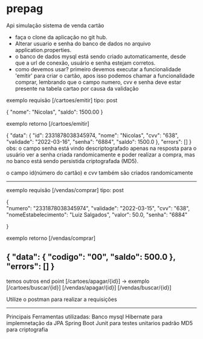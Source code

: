 # prepag
Api simulação sistema de venda cartão 

- faça o clone da aplicação no git hub. 
- Alterar usuario e senha do banco de dados no arquivo application.properties.
-  o banco de dados mysql está sendo criado automaticamente, desde que a url de conexão, usuário e senha estejam corretos. 
- como devemos usar? primeiro devemos executar a funcionalidade 'emitir' para criar o cartão, apos isso podemos chamar a funcionalidade comprar, lembrando que o campo numero, cvv e senha deve estar presente na tabela cartao por causa da validação   

exemplo requisão [/cartoes/emitir] tipo: post

{
	"nome": "Nicolas",
	"saldo": 1500.00
}

exemplo retorno [/cartoes/emitir] 

{
    "data": {
        "id": 2331878038345974,
        "nome": "Nicolas",
        "cvv": "638",
        "validade": "2022-03-16",
        "senha": "6884",
        "saldo": 1500.0
    },
    "errors": []
}
obs: o campo senha está vindo descriptografado apenas na resposta para o usuário ver a senha criada randomicamente e poder realizar a compra, mas no banco está sendo persistida criptografada (MD5).

o campo id(número do cartão) e cvv também são criados randomicamente

----------------------------------------------------------
exemplo requisão [/vendas/comprar] tipo: post 

{	
	"numero":	"2331878038345974",
	"validade":	"2022-03-15",
	"cvv":		"638",
	"nomeEstabelecimento": "Luiz Salgados",
	"valor": 50.0,
	"senha": "6884"
	
	
}

exemplo retorno [/vendas/comprar]

{
    "data": {
        "codigo": "00",
        "saldo": 500.0
    },
    "errors": []
} 
------------------------------------------------------------------------------------------
temos outros end point 
[/cartoes/apagar/{id}] -> exemplo 
[/cartoes/buscar/{id}]
[/vendas/apagar/{id}]
[/vendas/buscar/{id}]

Utilize o postman para realizar a requisições 

-------------------------------------------------------------------------------------------------------
Principais Ferramentas utilizadas: 
Banco mysql 
Hibernate para implemnetação da JPA
Spring Boot
Junit para testes unitarios
padrão MD5 para criptografia   
